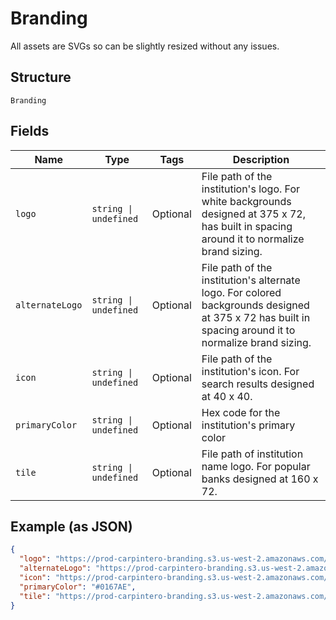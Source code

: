 
# Branding

All assets are SVGs so can be slightly resized without any issues.

## Structure

`Branding`

## Fields

| Name | Type | Tags | Description |
|  --- | --- | --- | --- |
| `logo` | `string \| undefined` | Optional | File path of the institution's logo. For white backgrounds designed at 375 x 72, has built in spacing around it to normalize brand sizing. |
| `alternateLogo` | `string \| undefined` | Optional | File path of the institution's alternate logo. For colored backgrounds designed at 375 x 72 has built in spacing around it to normalize brand sizing. |
| `icon` | `string \| undefined` | Optional | File path of the institution's icon. For search results designed at 40 x 40. |
| `primaryColor` | `string \| undefined` | Optional | Hex code for the institution's primary color |
| `tile` | `string \| undefined` | Optional | File path of institution name logo. For popular banks designed at 160 x 72. |

## Example (as JSON)

```json
{
  "logo": "https://prod-carpintero-branding.s3.us-west-2.amazonaws.com/5/logo.svg",
  "alternateLogo": "https://prod-carpintero-branding.s3.us-west-2.amazonaws.com/5/alternateLogo.svg",
  "icon": "https://prod-carpintero-branding.s3.us-west-2.amazonaws.com/5/icon.svg",
  "primaryColor": "#0167AE",
  "tile": "https://prod-carpintero-branding.s3.us-west-2.amazonaws.com/5/tile.svg"
}
```

